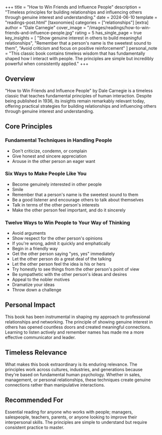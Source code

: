 +++
title = "How to Win Friends and Influence People"
description = "Timeless principles for building relationships and influencing others through genuine interest and understanding."
date = 2024-06-10
template = "readings-post.html"
[taxonomies]
categories = ["relationships"]
[extra]
author = "Dale Carnegie"
cover_image = "/images/readings/how-to-win-friends-and-influence-people.jpg"
rating = 5
has_single_page = true
key_insights = [
    "Show genuine interest in others to build meaningful relationships",
    "Remember that a person's name is the sweetest sound to them",
    "Avoid criticism and focus on positive reinforcement"
]
personal_note = "This classic book contains timeless wisdom that has fundamentally shaped how I interact with people. The principles are simple but incredibly powerful when consistently applied."
+++

## Overview

"How to Win Friends and Influence People" by Dale Carnegie is a timeless classic that teaches fundamental principles of human interaction. Despite being published in 1936, its insights remain remarkably relevant today, offering practical strategies for building relationships and influencing others through genuine interest and understanding.

## Core Principles

### Fundamental Techniques in Handling People
- Don't criticize, condemn, or complain
- Give honest and sincere appreciation
- Arouse in the other person an eager want

### Six Ways to Make People Like You
- Become genuinely interested in other people
- Smile
- Remember that a person's name is the sweetest sound to them
- Be a good listener and encourage others to talk about themselves
- Talk in terms of the other person's interests
- Make the other person feel important, and do it sincerely

### Twelve Ways to Win People to Your Way of Thinking
- Avoid arguments
- Show respect for the other person's opinions
- If you're wrong, admit it quickly and emphatically
- Begin in a friendly way
- Get the other person saying "yes, yes" immediately
- Let the other person do a great deal of the talking
- Let the other person feel the idea is his or hers
- Try honestly to see things from the other person's point of view
- Be sympathetic with the other person's ideas and desires
- Appeal to the nobler motives
- Dramatize your ideas
- Throw down a challenge

## Personal Impact

This book has been instrumental in shaping my approach to professional relationships and networking. The principle of showing genuine interest in others has opened countless doors and created meaningful connections. Learning to listen actively and remember names has made me a more effective communicator and leader.

## Timeless Relevance

What makes this book extraordinary is its enduring relevance. The principles work across cultures, industries, and generations because they're based on fundamental human psychology. Whether in sales, management, or personal relationships, these techniques create genuine connections rather than manipulative interactions.

## Recommended For

Essential reading for anyone who works with people; managers, salespeople, teachers, parents, or anyone looking to improve their interpersonal skills. The principles are simple to understand but require consistent practice to master.
